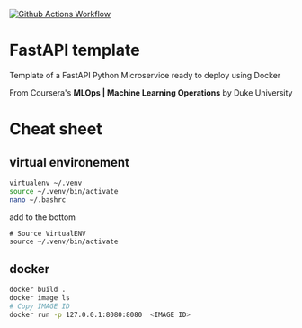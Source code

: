 [![Github Actions Workflow](https://github.com/DiogoCarapito/python_project_template/actions/workflows/main.yaml/badge.svg)](https://github.com/DiogoCarapito/python_project_template/actions/workflows/main.yaml)

# FastAPI template

Template of a FastAPI Python Microservice ready to deploy using Docker

From Coursera's **MLOps | Machine Learning Operations** by Duke University

# Cheat sheet

## virtual environement

```bash
virtualenv ~/.venv
source ~/.venv/bin/activate
nano ~/.bashrc
```

add to the bottom

```
# Source VirtualENV
source ~/.venv/bin/activate
```

## docker
```bash
docker build .
docker image ls
# Copy IMAGE ID
docker run -p 127.0.0.1:8080:8080  <IMAGE ID>
```
